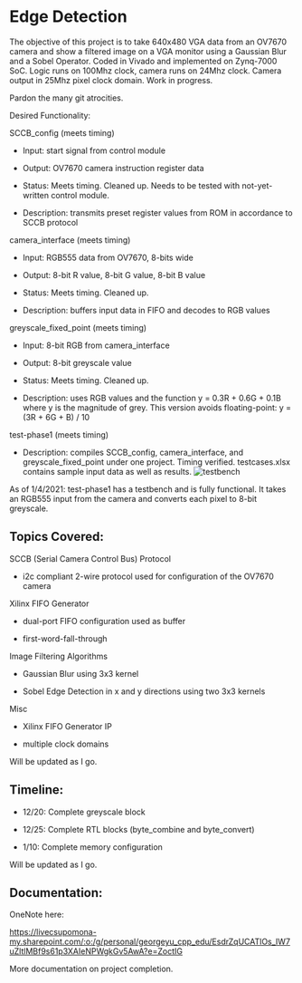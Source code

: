 # Edge Detection

The objective of this project is to take 640x480 VGA data from an OV7670 camera and show a filtered image on a VGA monitor using a Gaussian Blur and a Sobel Operator. Coded in Vivado and implemented on Zynq-7000 SoC. Logic runs on 100Mhz clock, camera runs on 24Mhz clock. Camera output in 25Mhz pixel clock domain. Work in progress.



Pardon the many git atrocities.

Desired Functionality:

SCCB_config (meets timing)

- Input: start signal from control module

- Output: OV7670 camera instruction register data

- Status: Meets timing. Cleaned up. Needs to be tested with not-yet-written control module.

- Description: transmits preset register values from ROM in accordance to SCCB protocol

camera_interface (meets timing)

- Input: RGB555 data from OV7670, 8-bits wide

- Output: 8-bit R value, 8-bit G value, 8-bit B value

- Status: Meets timing. Cleaned up.

- Description: buffers input data in FIFO and decodes to RGB values

greyscale_fixed_point (meets timing)

- Input: 8-bit RGB from camera_interface

- Output: 8-bit greyscale value

- Status: Meets timing. Cleaned up.

- Description: uses RGB values and the function y = 0.3R + 0.6G + 0.1B where y is the magnitude of grey. This version avoids floating-point: y = (3R + 6G + B) / 10


test-phase1 (meets timing)

- Description: compiles SCCB_config, camera_interface, and greyscale_fixed_point under one project. Timing verified. testcases.xlsx contains sample input data as well as results. ![testbench](https://i.imgur.com/Y50eZE1.png)



As of 1/4/2021: test-phase1 has a testbench and is fully functional. It takes an RGB555 input from the camera and converts each pixel to 8-bit greyscale. 

## Topics Covered:

SCCB (Serial Camera Control Bus) Protocol

- i2c compliant 2-wire protocol used for configuration of the OV7670 camera

Xilinx FIFO Generator

- dual-port FIFO configuration used as buffer

- first-word-fall-through

Image Filtering Algorithms

- Gaussian Blur using 3x3 kernel

- Sobel Edge Detection in x and y directions using two 3x3 kernels

Misc

- Xilinx FIFO Generator IP

- multiple clock domains

Will be updated as I go.

## Timeline:

- 12/20: Complete greyscale block

- 12/25: Complete RTL blocks (byte_combine and byte_convert)

- 1/10: Complete memory configuration

Will be updated as I go.

## Documentation:
OneNote here: 

https://livecsupomona-my.sharepoint.com/:o:/g/personal/georgeyu_cpp_edu/EsdrZqUCATlOs_IW7uZltlMBf9s61p3XAIeNPWgkGv5AwA?e=ZoctIG


More documentation on project completion.
